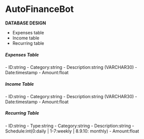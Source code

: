 # AutoFinanceBot

<b>DATABASE DESIGN </b><br>
- Expenses table
- Income table
- Recurring table

<h5>Expenses Table</h5>
- ID:string
- Category:string
- Description:string (VARCHAR30)
- Date:timestamp
- Amount:float

<h5>Income Table</h5>
- ID:string
- Category:string
- Description:string (VARCHAR30)
- Date:timestamp
- Amount:float

<h5>Recurring Table</h5>
- ID:string
- Type:string
- Category:string
- Description:string
- Schedule:int(0:daily | 1-7:weekly | 8.9.10: monthly)
- Amount:float
